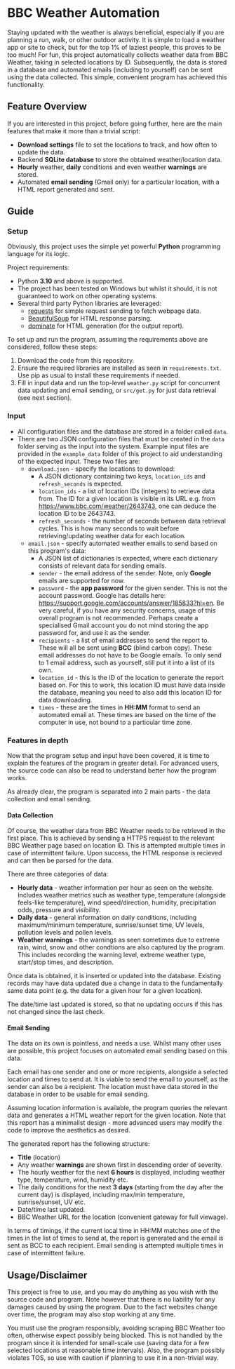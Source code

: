 # BBC Weather Automation

Staying updated with the weather is always beneficial, especially if you are planning a run, walk, or other outdoor activity. It is simple to load a weather app or site to check, but for the top 1% of laziest people, this proves to be too much! For fun, this project automatically collects weather data from BBC Weather, taking in selected locations by ID. Subsequently, the data is stored in a database and automated emails (including to yourself) can be sent using the data collected. This simple, convenient program has achieved this functionality.

## Feature Overview

If you are interested in this project, before going further, here are the main features that make it more than a trivial script:
- **Download settings** file to set the locations to track, and how often to update the data.
- Backend **SQLite database** to store the obtained weather/location data.
- **Hourly** weather, **daily** conditions and even weather **warnings** are stored.
- Automated **email sending** (Gmail only) for a particular location, with a HTML report generated and sent.

## Guide

### Setup
Obviously, this project uses the simple yet powerful **Python** programming language for its logic.

Project requirements:
- Python **3.10** and above is supported.
- The project has been tested on Windows but whilst it should, it is not guaranteed to work on other operating systems.
- Several third party Python libraries are leveraged:
    - [requests](https://pypi.org/project/requests/) for simple request sending to fetch webpage data.
    - [BeautifulSoup](https://pypi.org/project/beautifulsoup4/) for HTML response parsing.
    - [dominate](https://pypi.org/project/dominate/) for HTML generation (for the output report).

To set up and run the program, assuming the requirements above are considered, follow these steps:
1. Download the code from this repository.
2. Ensure the required libraries are installed as seen in `requirements.txt`. Use pip as usual to install these requirements if needed.
3. Fill in input data and run the top-level `weather.py` script for concurrent data updating and email sending, or `src/get.py` for just data retrieval (see next section).

### Input

-  All configuration files and the database are stored in a folder called `data`.
- There are two JSON configuration files that must be created in the `data` folder serving as the input into the system. Example input files are provided in the `example_data` folder of this project to aid understanding of the expected input. These two files are:
    - `download.json` - specify the locations to download:
        - A JSON dictionary containing two keys, `location_ids` and `refresh_seconds` is expected.
        - `location_ids` - a list of location IDs (integers) to retrieve data from. The ID for a given location is visible in its URL e.g. from https://www.bbc.com/weather/2643743, one can deduce the location ID to be 2643743.
        - `refresh_seconds` - the number of seconds between data retrieval cycles. This is how many seconds to wait before retrieving/updating weather data for each location.
    - `email.json` - specify automated weather emails to send based on this program's data:
        - A JSON list of dictionaries is expected, where each dictionary consists of relevant data for sending emails.
        - `sender` - the email address of the sender. Note, only **Google** emails are supported for now.
        - `password` - the **app password** for the given sender. This is not the account password. Google has details here: https://support.google.com/accounts/answer/185833?hl=en. Be very careful, if you have any security concerns, usage of this overall program is not recommended. Perhaps create a specialised Gmail account you do not mind storing the app password for, and use it as the sender.
        - `recipients` - a list of email addresses to send the report to. These will all be sent using **BCC** (blind carbon copy). These email addresses do not have to be Google emails. To only send to 1 email address, such as yourself, still put it into a list of its own.
        - `location_id` - this is the ID of the location to generate the report based on. For this to work, this location ID must have data inside the database, meaning you need to also add this location ID for data downloading.
        - `times` - these are the times in **HH:MM** format to send an automated email at. These times are based on the time of the computer in use, not bound to a particular time zone.

### Features in depth

Now that the program setup and input have been covered, it is time to explain the features of the program in greater detail. For advanced users, the source code can also be read to understand better how the program works.

As already clear, the program is separated into 2 main parts - the data collection and email sending.

#### Data Collection

Of course, the weather data from BBC Weather needs to be retrieved in the first place. This is achieved by sending a HTTPS request to the relevant BBC Weather page based on location ID. This is attempted multiple times in case of intermittent failure. Upon success, the HTML response is recieved and can then be parsed for the data.

There are three categories of data:
- **Hourly data** - weather information per hour as seen on the website. Includes weather metrics such as weather type, temperature (alongside feels-like temperature), wind speed/direction, humidity, precipitation odds, pressure and visibility.
- **Daily data** - general information on daily conditions, including maximum/minimum temperature, sunrise/sunset time, UV levels, pollution levels and pollen levels.
- **Weather warnings** - the warnings as seen sometimes due to extreme rain, wind, snow and other condtions are also captured by the program. This includes recording the warning level, extreme weather type, start/stop times, and description.

Once data is obtained, it is inserted or updated into the database. Existing records may have data updated due a change in data to the fundamentally same data point (e.g. the data for a given hour for a given location).

The date/time last updated is stored, so that no updating occurs if this has not changed since the last check.

#### Email Sending
The data on its own is pointless, and needs a use. Whilst many other uses are possible, this project focuses on automated email sending based on this data.

Each email has one sender and one or more recipients, alongside a selected location and times to send at. It is viable to send the email to yourself, as the sender can also be a recipient. The location must have data stored in the database in order to be usable for email sending.

Assuming location information is available, the program queries the relevant data and generates a HTML weather report for the given location. Note that this report has a minimalist design - more advanced users may modify the code to improve the aesthetics as desired.

The generated report has the following structure:
- **Title** (location)
- Any weather **warnings** are shown first in descending order of severity.
- The hourly weather for the next **6 hours** is displayed, including weather type, temperature, wind, humidity etc.
- The daily conditions for the next **3 days** (starting from the day after the current day) is displayed, including max/min temperature, sunrise/sunset, UV etc.
- Date/time last updated.
- BBC Weather URL for the location (convenient gateway for full viewage).

In terms of timings, if the current local time in HH:MM matches one of the times in the list of times to send at, the report is generated and the email is sent as BCC to each recipient. Email sending is attempted multiple times in case of intermittent failure.

## Usage/Disclaimer

This project is free to use, and you may do anything as you wish with the source code and program. Note however that there is no liability for any damages caused by using the program. Due to the fact websites change over time, the program may also stop working at any time.

You must use the program responsibly, avoiding scraping BBC Weather too often, otherwise expect possibly being blocked. This is not handled by the program since it is intended for small-scale use (saving data for a few selected locations at reasonable time intervals). Also, the program possibly violates TOS, so use with caution if planning to use it in a non-trivial way.
